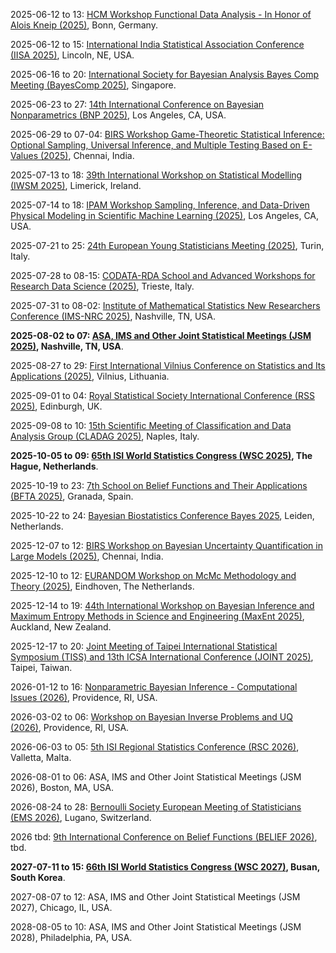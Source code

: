 2025-06-12 to 13: [HCM Workshop Functional Data Analysis - In Honor of Alois Kneip (2025)](https://www.mathematics.uni-bonn.de/hcm/events/workshops-conferences/workshop_functional-data-analysis-a "This workshop focuses on functional data analysis, covering functional regression, time-series modeling, and high-dimensional statistics. Topics include applications in biostatistics and economics, honoring Alois Kneip’s contributions, emphasizing advanced statistical methods for functional data."), Bonn, Germany.

2025-06-12 to 15: [International India Statistical Association Conference (IISA 2025)](https://www.intindstat.org/conference2025/index "IISA 2025 explores statistical theory and applications, covering Bayesian inference, machine learning, and survival analysis. Topics include biostatistics, data science, and applications in healthcare and economics, emphasizing statistical advancements with global perspectives."), Lincoln, NE, USA.

2025-06-16 to 20: [International Society for Bayesian Analysis Bayes Comp Meeting (BayesComp 2025)](https://bayescomp2025.sg "BayesComp 2025 explores computational Bayesian methods, focusing on Markov chain Monte Carlo, variational inference, and scalable algorithms. Topics include Bayesian deep learning, applications in biostatistics and finance, emphasizing computational advances in Bayesian statistical modeling."), Singapore.

2025-06-23 to 27: [14th International Conference on Bayesian Nonparametrics (BNP 2025)](https://bnp14.org "BNP 2025 explores Bayesian nonparametrics, covering Dirichlet processes, Gaussian processes, and hierarchical models. Topics include nonparametric inference, clustering, and applications in biostatistics and machine learning, emphasizing flexible Bayesian modeling for complex data."), Los Angeles, CA, USA.

2025-06-29 to 07-04: [BIRS Workshop Game-Theoretic Statistical Inference: Optional Sampling, Universal Inference, and Multiple Testing Based on E-Values (2025)](https://birs.ca/events/2025/5-day-workshops/25w5482 "This workshop explores game-theoretic statistical inference, covering optional sampling, universal inference, and e-value-based multiple testing. Topics include sequential analysis, hypothesis testing, and applications in biostatistics, emphasizing probabilistic and game-theoretic statistical methods."), Chennai, India.

2025-07-13 to 18: [39th International Workshop on Statistical Modelling (IWSM 2025)](https://iwsm2025.ie "IWSM 2025 focuses on statistical modeling, covering generalized linear models, Bayesian methods, and time-series analysis. Topics include applications in health, economics, and environmental science, emphasizing theoretical and applied statistical techniques for complex data modeling."), Limerick, Ireland.

2025-07-14 to 18: [IPAM Workshop Sampling, Inference, and Data-Driven Physical Modeling in Scientific Machine Learning (2025)](https://ipam.ucla.edu/programs/workshops/sampling-inference-and-data-driven-physical-modeling-in-scientific-machine-learning-2/ "This workshop explores scientific machine learning, covering sampling methods, Bayesian inference, and physics-informed neural networks. Topics include uncertainty quantification, applications in physics and engineering, emphasizing data-driven computational modeling for scientific discovery."), Los Angeles, CA, USA.

2025-07-21 to 25: [24th European Young Statisticians Meeting (2025)](https://sites.google.com/view/eysmtorino2025/ "This meeting focuses on statistical research, covering Bayesian methods, high-dimensional statistics, and time-series analysis. Topics include applications in biostatistics, economics, and machine learning, emphasizing innovative statistical methodologies for young researchers in theoretical statistics."), Turin, Italy.

2025-07-28 to 08-15: [CODATA-RDA School and Advanced Workshops for Research Data Science (2025)](https://indico.ictp.it/event/10857 "This school focuses on research data science, covering data management, statistical analysis, and machine learning. Topics include data visualization, reproducibility, and applications in physics and social sciences, emphasizing practical skills for handling and analyzing scientific data."), Trieste, Italy.

2025-07-31 to 08-02: [Institute of Mathematical Statistics New Researchers Conference (IMS-NRC 2025)](https://nrc2025.github.io/ "IMS-NRC 2025 focuses on statistical research, covering probability theory, Bayesian methods, and high-dimensional statistics. Topics include applications in biostatistics, machine learning, and finance, emphasizing innovative statistical methodologies for early-career researchers in theoretical statistics."), Nashville, TN, USA.

**2025-08-02 to 07: [ASA, IMS and Other Joint Statistical Meetings (JSM 2025)](https://ww2.amstat.org/meetings/jsm/2025/ "JSM 2025 focuses on statistics and data science, covering Bayesian methods, time-series analysis, and statistical computing. Topics include applications in biostatistics, economics, and machine learning, emphasizing theoretical and applied statistical advancements for diverse fields."), Nashville, TN, USA**.

2025-08-27 to 29: [First International Vilnius Conference on Statistics and Its Applications (2025)](https://www.statistics-vilniusconference.eu/ "This conference explores statistics, covering probability theory, statistical inference, and data analysis. Topics include applications in economics, biology, and social sciences, emphasizing theoretical and applied statistical methods for modeling and interpreting complex datasets."), Vilnius, Lithuania.

2025-09-01 to 04: [Royal Statistical Society International Conference (RSS 2025)](https://rss.org.uk/training-events/conference-2025/ "RSS 2025 explores statistics, covering Bayesian methods, statistical modeling, and data visualization. Topics include applications in health, economics, and environmental science, emphasizing theoretical and applied statistical techniques for analyzing and interpreting diverse datasets."), Edinburgh, UK.

2025-09-08 to 10: [15th Scientific Meeting of Classification and Data Analysis Group (CLADAG 2025)](https://cladag2025.unina.it/ "CLADAG 2025 focuses on classification and data analysis, covering clustering, discriminant analysis, and multivariate statistics. Topics include applications in social sciences, bioinformatics, and marketing, emphasizing statistical methodologies for data classification and pattern recognition."), Naples, Italy.

**2025-10-05 to 09: [65th ISI World Statistics Congress (WSC 2025)](https://isi-next.org/conferences/isi-wsc2025/ "WSC 2025 focuses on statistics, covering statistical theory, data science, and applied methodologies. Topics include Bayesian inference, time-series analysis, and applications in economics, health, and environmental science, emphasizing theoretical and practical advancements in statistical modeling and analysis."), The Hague, Netherlands**.

2025-10-19 to 23: [7th School on Belief Functions and Their Applications (BFTA 2025)](https://www.bfasociety.org/BFTA2025/ "BFTA 2025 focuses on belief functions, covering Dempster-Shafer theory, uncertainty modeling, and decision-making. Topics include applications in data fusion, risk analysis, and AI, emphasizing statistical and theoretical frameworks for handling uncertainty in complex systems."), Granada, Spain.

2025-10-22 to 24: [Bayesian Biostatistics Conference Bayes 2025](https://www.bayes-pharma.org/ "Bayes 2025 explores Bayesian biostatistics, covering Bayesian inference, clinical trial design, and pharmacometrics. Topics include applications in drug development, personalized medicine, and epidemiology, emphasizing statistical methods for handling uncertainty in biomedical research and decision-making."), Leiden, Netherlands.

2025-12-07 to 12: [BIRS Workshop on Bayesian Uncertainty Quantification in Large Models (2025)](https://birs.ca/events/2025/5-day-workshops/25w5329 "This workshop explores Bayesian uncertainty quantification, covering Bayesian inference, Gaussian processes, and large-scale models. Topics include applications in machine learning, climate modeling, and finance, emphasizing statistical methods for quantifying uncertainty in complex, high-dimensional systems."), Chennai, India.

2025-12-10 to 12: [EURANDOM Workshop on McMc Methodology and Theory (2025)](https://eurandom.tue.nl/event/methodology-and-theory-mcmc/ "This workshop explores Markov chain Monte Carlo (MCMC) methods, covering convergence analysis, sampling techniques, and Bayesian inference. Topics include applications in statistics, machine learning, and physics, emphasizing theoretical and computational advancements in MCMC methodologies."), Eindhoven, The Netherlands.

2025-12-14 to 19: [44th International Workshop on Bayesian Inference and Maximum Entropy Methods in Science and Engineering (MaxEnt 2025)](https://maxent2025.co.nz "MaxEnt 2025 explores Bayesian inference and maximum entropy methods, covering probabilistic modeling and information theory. Topics include applications in physics, engineering, and data science, emphasizing statistical techniques for uncertainty quantification and optimal inference in complex systems."), Auckland, New Zealand.

2025-12-17 to 20: [Joint Meeting of Taipei International Statistical Symposium (TISS) and 13th ICSA International Conference (JOINT 2025)](https://www3.stat.sinica.edu.tw/joint2025/ "JOINT 2025 explores statistics, covering probability theory, statistical modeling, and data analysis. Topics include applications in biostatistics, economics, and environmental science, emphasizing theoretical and applied statistical methods for addressing complex, real-world data challenges."), Taipei, Taiwan.

2026-01-12 to 16: [Nonparametric Bayesian Inference - Computational Issues (2026)](https://icerm.brown.edu/program/topical_workshop/tw-26-bnp "This workshop explores nonparametric Bayesian inference, covering Dirichlet processes, Gaussian processes, and computational challenges. Topics include applications in machine learning, bioinformatics, and time-series analysis, emphasizing statistical and computational methods for flexible Bayesian modeling."), Providence, RI, USA.

2026-03-02 to 06: [Workshop on Bayesian Inverse Problems and UQ (2026)](https://icerm.brown.edu/program/semester_program_workshop/sp-s26-w2 "This workshop explores Bayesian inverse problems and uncertainty quantification, covering Markov chain Monte Carlo and Gaussian processes. Topics include applications in imaging, geophysics, and engineering, emphasizing statistical and computational methods for solving inverse problems with uncertainty."), Providence, RI, USA.

2026-06-03 to 05: [5th ISI Regional Statistics Conference (RSC 2026)](https://www.isi-next.org/conferences/isi-rsc-malta-2026/ "RSC 2026 explores statistical theory and applications, covering Bayesian methods, time-series analysis, and data science. Topics include applications in economics, health, and environmental statistics, emphasizing theoretical and practical advancements in statistical modeling and analysis."), Valletta, Malta.

2026-08-01 to 06: ASA, IMS and Other Joint Statistical Meetings (JSM 2026), Boston, MA, USA.

2026-08-24 to 28: [Bernoulli Society European Meeting of Statisticians (EMS 2026)](https://bernoullisociety.org/organization/erc/ems "EMS 2026 focuses on statistics, covering probability theory, statistical inference, and stochastic processes. Topics include applications in finance, biology, and social sciences, emphasizing theoretical and applied statistical methods for addressing complex data and uncertainty."), Lugano, Switzerland.

2026 tbd: [9th International Conference on Belief Functions (BELIEF 2026)](https://www.bfasociety.org/ "BELIEF 2026 explores belief functions, covering Dempster-Shafer theory, uncertainty modeling, and decision-making. Topics include applications in data fusion, AI, and risk analysis, emphasizing statistical frameworks for handling uncertainty in complex systems and data."), tbd.

**2027-07-11 to 15: [66th ISI World Statistics Congress (WSC 2027)](https://isi-next.org/conferences/isi-wsc2027 "WSC 2027 explores statistics, covering statistical theory, data science, and applied methodologies. Topics include Bayesian inference, big data analytics, and applications in health, economics, and environment, emphasizing theoretical and practical statistical advancements."), Busan, South Korea**.

2027-08-07 to 12: ASA, IMS and Other Joint Statistical Meetings (JSM 2027), Chicago, IL, USA.

2028-08-05 to 10: ASA, IMS and Other Joint Statistical Meetings (JSM 2028), Philadelphia, PA, USA.

